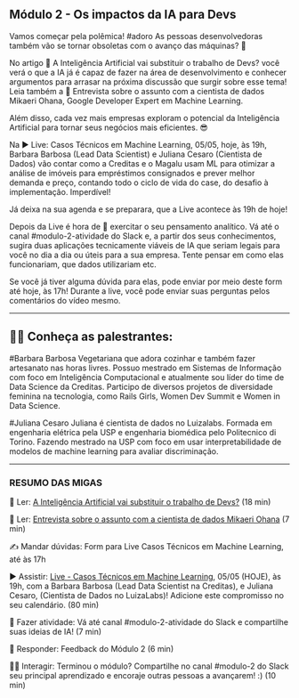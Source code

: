 ## Módulo 2 - Os impactos da IA para Devs  

Vamos começar pela polêmica! #adoro
As pessoas desenvolvedoras também vão se tornar obsoletas com o avanço das máquinas? 🤔

No artigo 📖 A Inteligência Artificial vai substituir o trabalho de Devs? você verá o que a IA já é capaz de fazer na área de desenvolvimento e conhecer argumentos para arrasar na próxima discussão que surgir sobre esse tema! Leia também a 📖 Entrevista sobre o assunto com a cientista de dados Mikaeri Ohana, Google Developer Expert em Machine Learning.

Além disso, cada vez mais empresas exploram o potencial da Inteligência Artificial para tornar seus negócios mais eficientes. 😎

Na ▶️ Live: Casos Técnicos em Machine Learning, 05/05, hoje, às 19h, Barbara Barbosa (Lead Data Scientist) e Juliana Cesaro (Cientista de Dados) vão contar como a Creditas e o Magalu usam ML para otimizar a análise de imóveis para empréstimos consignados e prever melhor demanda e preço, contando todo o ciclo de vida do case, do desafio à implementação. Imperdível!

 
 Já deixa na sua agenda e se preparara, que a Live acontece às 19h de hoje!

Depois da Live é hora de 📝 exercitar o seu pensamento analítico. Vá até o canal #modulo-2-atividade do Slack e, a partir dos seus conhecimentos, sugira duas aplicações tecnicamente viáveis de IA que seriam legais para você no dia a dia ou úteis para a sua empresa. Tente pensar em como elas funcionariam, que dados utilizariam etc.

Se você já tiver alguma dúvida para elas, pode enviar por meio deste form até hoje, às 17h! Durante a live, você pode enviar suas perguntas pelos comentários do vídeo mesmo.

_______________________________

## 👩‍🏫 Conheça as palestrantes:

#Barbara Barbosa
Vegetariana que adora cozinhar e também fazer artesanato nas horas livres. Possuo mestrado em Sistemas de Informação com foco em Inteligência Computacional e atualmente sou líder do time de Data Science da Creditas. Participo de diversos projetos de diversidade feminina na tecnologia, como Rails Girls, Women Dev Summit e Women in Data Science.

#Juliana Cesaro
Juliana é cientista de dados no Luizalabs. Formada em engenharia elétrica pela USP e engenharia biomédica pelo Politecnico di Torino. Fazendo mestrado na USP com foco em usar interpretabilidade de modelos de machine learning para avaliar discriminação.

_______________________________

### RESUMO DAS MIGAS 

📖 Ler: [A Inteligência Artificial vai substituir o trabalho de Devs?](https://www.programaria.org/a-inteligencia-artificial-vai-substituir-o-trabalho-de-devs/?utm_source=sprint-ia&utm_medium=email&utm_campaign=dia-02) (18 min)

📖 Ler: [Entrevista sobre o assunto com a cientista de dados Mikaeri Ohana](https://www.programaria.org/a-inteligencia-artificial-nao-possui-a-mesma-sensibilidade-e-capacidade-criativa-de-tirar-novas-conclusoes-em-cima-de-dados-existentes/?utm_source=sprint-ia&utm_medium=email&utm_campaign=dia-02) (7 min)

✍️ Mandar dúvidas: Form para Live Casos Técnicos em Machine Learning, até às 17h

▶️ Assistir: [Live - Casos Técnicos em Machine Learning](https://www.youtube.com/watch?v=qlP98Ph3RaU), 05/05 (HOJE), às 19h, com a Barbara Barbosa (Lead Data Scientist na Creditas), e Juliana Cesaro, (Cientista de Dados no LuizaLabs)! Adicione este compromisso no seu calendário. (80 min)

📝 Fazer atividade: Vá até canal #modulo-2-atividade do Slack e compartilhe suas ideias de IA! (7 min)

🎁 Responder: Feedback do Módulo 2 (6 min)

👩‍💻 Interagir: Terminou o módulo? Compartilhe no canal #modulo-2 do Slack seu principal aprendizado e encoraje outras pessoas a avançarem! :) (10 min)


